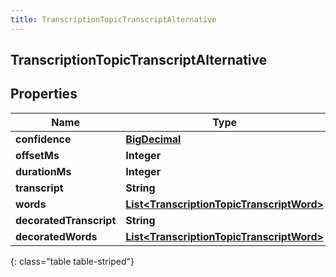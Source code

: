 ```yaml
---
title: TranscriptionTopicTranscriptAlternative
---
```

## TranscriptionTopicTranscriptAlternative


## Properties

| Name | Type | Description | Notes |
| ------------ | ------------- | ------------- | ------------- |
| **confidence** | <!----><!---->[**BigDecimal**](BigDecimal.html)<!----> |  |  [optional] |
| **offsetMs** | <!----><!---->**Integer**<!----> |  |  [optional] |
| **durationMs** | <!----><!---->**Integer**<!----> |  |  [optional] |
| **transcript** | <!----><!---->**String**<!----> |  |  [optional] |
| **words** | <!----><!---->[**List&lt;TranscriptionTopicTranscriptWord&gt;**](TranscriptionTopicTranscriptWord.html)<!----> |  |  [optional] |
| **decoratedTranscript** | <!----><!---->**String**<!----> |  |  [optional] |
| **decoratedWords** | <!----><!---->[**List&lt;TranscriptionTopicTranscriptWord&gt;**](TranscriptionTopicTranscriptWord.html)<!----> |  |  [optional] |
{: class="table table-striped"}



